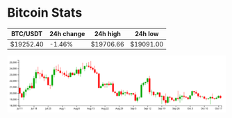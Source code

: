 # Bitcoin Stats

BTC/USDT|24h change|24h high|24h low|
|---|---|---|---|
|$19252.40|-1.46%|$19706.66|$19091.00|

<img src="./chart.svg">
